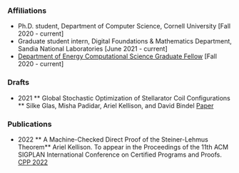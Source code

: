 
### Affiliations 
+ Ph.D. student, Department of Computer Science, Cornell University [Fall 2020 - current]
+ Graduate student intern, Digital Foundations & Mathematics Department, Sandia National Laboratories [June 2021 - current]
+ [Department of Energy Computational Science Graduate Fellow](https://www.krellinst.org/csgf/) [Fall 2020 - current]

### Drafts

+ 2021
** Global Stochastic Optimization of Stellarator Coil Configurations ** 
Silke Glas, Misha Padidar, Ariel Kellison, and David Bindel
[Paper](https://arxiv.org/abs/2110.07464)

### Publications

+ 2022
** A Machine-Checked Direct Proof of the Steiner-Lehmus Theorem**
Ariel Kellison. To appear in the Proceedings of the 11th ACM SIGPLAN International Conference on Certified Programs and Proofs. [CPP 2022](https://popl22.sigplan.org/home/CPP-2022)
